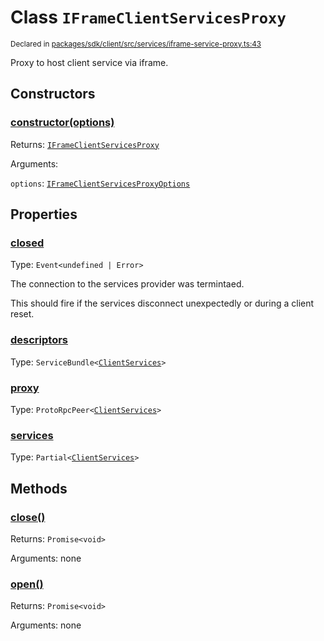 # Class `IFrameClientServicesProxy`
<sub>Declared in [packages/sdk/client/src/services/iframe-service-proxy.ts:43](https://github.com/dxos/dxos/blob/5efa14d7c/packages/sdk/client/src/services/iframe-service-proxy.ts#L43)</sub>


Proxy to host client service via iframe.

## Constructors
### [constructor(options)](https://github.com/dxos/dxos/blob/5efa14d7c/packages/sdk/client/src/services/iframe-service-proxy.ts#L64)




Returns: <code>[IFrameClientServicesProxy](/api/@dxos/client/classes/IFrameClientServicesProxy)</code>

Arguments: 

`options`: <code>[IFrameClientServicesProxyOptions](/api/@dxos/client/types/IFrameClientServicesProxyOptions)</code>



## Properties
### [closed](https://github.com/dxos/dxos/blob/5efa14d7c/packages/sdk/client/src/services/iframe-service-proxy.ts#L44)
Type: <code>Event&lt;undefined | Error&gt;</code>

The connection to the services provider was termintaed.

This should fire if the services disconnect unexpectedly or during a client reset.

### [descriptors](https://github.com/dxos/dxos/blob/5efa14d7c/packages/sdk/client/src/services/iframe-service-proxy.ts#L128)
Type: <code>ServiceBundle&lt;[ClientServices](/api/@dxos/client/types/ClientServices)&gt;</code>



### [proxy](https://github.com/dxos/dxos/blob/5efa14d7c/packages/sdk/client/src/services/iframe-service-proxy.ts#L124)
Type: <code>ProtoRpcPeer&lt;[ClientServices](/api/@dxos/client/types/ClientServices)&gt;</code>



### [services](https://github.com/dxos/dxos/blob/5efa14d7c/packages/sdk/client/src/services/iframe-service-proxy.ts#L132)
Type: <code>Partial&lt;[ClientServices](/api/@dxos/client/types/ClientServices)&gt;</code>




## Methods
### [close()](https://github.com/dxos/dxos/blob/5efa14d7c/packages/sdk/client/src/services/iframe-service-proxy.ts#L170)




Returns: <code>Promise&lt;void&gt;</code>

Arguments: none




### [open()](https://github.com/dxos/dxos/blob/5efa14d7c/packages/sdk/client/src/services/iframe-service-proxy.ts#L136)




Returns: <code>Promise&lt;void&gt;</code>

Arguments: none




